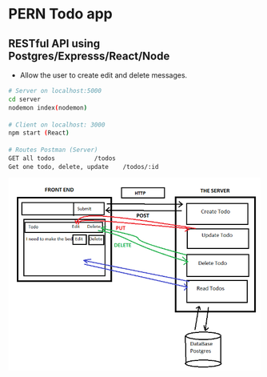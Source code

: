 # PERN Todo app
## RESTful API using Postgres/Expresss/React/Node
* Allow the user to create edit and delete messages.

```bash
# Server on localhost:5000
cd server
nodemon index(nodemon)

# Client on localhost: 3000
npm start (React)

# Routes Postman (Server)
GET all todos    		/todos
Get one todo, delete, update 	/todos/:id 

```

![scheme](./img/esquema.PNG)
